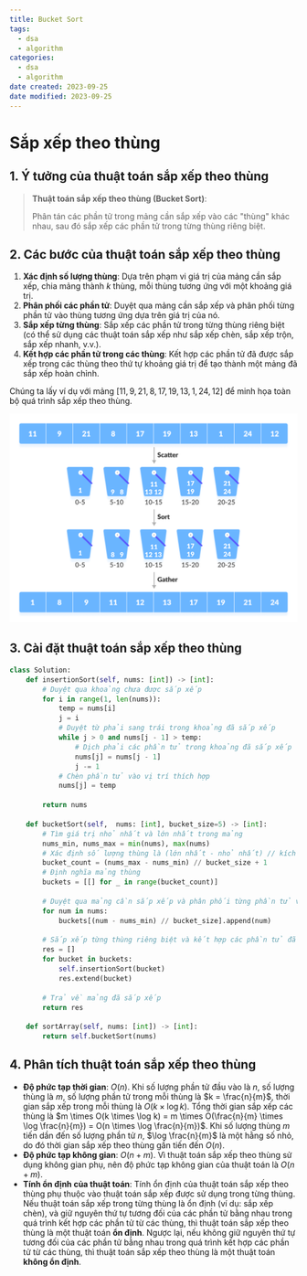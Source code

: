 ```yaml
---
title: Bucket Sort
tags:
  - dsa
  - algorithm
categories:
  - dsa
  - algorithm
date created: 2023-09-25
date modified: 2023-09-25
---
```


# Sắp xếp theo thùng

## 1. Ý tưởng của thuật toán sắp xếp theo thùng

> **Thuật toán sắp xếp theo thùng (Bucket Sort)**:
>
> Phân tán các phần tử trong mảng cần sắp xếp vào các "thùng" khác nhau, sau đó sắp xếp các phần tử trong từng thùng riêng biệt.

## 2. Các bước của thuật toán sắp xếp theo thùng

1. **Xác định số lượng thùng**: Dựa trên phạm vi giá trị của mảng cần sắp xếp, chia mảng thành $k$ thùng, mỗi thùng tương ứng với một khoảng giá trị.
2. **Phân phối các phần tử**: Duyệt qua mảng cần sắp xếp và phân phối từng phần tử vào thùng tương ứng dựa trên giá trị của nó.
3. **Sắp xếp từng thùng**: Sắp xếp các phần tử trong từng thùng riêng biệt (có thể sử dụng các thuật toán sắp xếp như sắp xếp chèn, sắp xếp trộn, sắp xếp nhanh, v.v.).
4. **Kết hợp các phần tử trong các thùng**: Kết hợp các phần tử đã được sắp xếp trong các thùng theo thứ tự khoảng giá trị để tạo thành một mảng đã sắp xếp hoàn chỉnh.

Chúng ta lấy ví dụ với mảng $[11, 9, 21, 8, 17, 19, 13, 1, 24, 12]$ để minh họa toàn bộ quá trình sắp xếp theo thùng.

![image.png](https://raw.githubusercontent.com/vanhung4499/images/master/snap/20230925175852.png)

## 3. Cài đặt thuật toán sắp xếp theo thùng

```python
class Solution:
    def insertionSort(self, nums: [int]) -> [int]:
        # Duyệt qua khoảng chưa được sắp xếp
        for i in range(1, len(nums)):
            temp = nums[i]
            j = i
            # Duyệt từ phải sang trái trong khoảng đã sắp xếp
            while j > 0 and nums[j - 1] > temp:
                # Dịch phải các phần tử trong khoảng đã sắp xếp
                nums[j] = nums[j - 1]
                j -= 1
            # Chèn phần tử vào vị trí thích hợp
            nums[j] = temp
            
        return nums

    def bucketSort(self,  nums: [int], bucket_size=5) -> [int]:
        # Tìm giá trị nhỏ nhất và lớn nhất trong mảng
        nums_min, nums_max = min(nums), max(nums)
        # Xác định số lượng thùng là (lớn nhất - nhỏ nhất) // kích thước mỗi thùng + 1
        bucket_count = (nums_max - nums_min) // bucket_size + 1
        # Định nghĩa mảng thùng
        buckets = [[] for _ in range(bucket_count)]

        # Duyệt qua mảng cần sắp xếp và phân phối từng phần tử vào thùng tương ứng
        for num in nums:
            buckets[(num - nums_min) // bucket_size].append(num)

        # Sắp xếp từng thùng riêng biệt và kết hợp các phần tử đã sắp xếp trong các thùng
        res = []
        for bucket in buckets:
            self.insertionSort(bucket)
            res.extend(bucket)
        
        # Trả về mảng đã sắp xếp
        return res

    def sortArray(self, nums: [int]) -> [int]:
        return self.bucketSort(nums)
```

## 4. Phân tích thuật toán sắp xếp theo thùng

- **Độ phức tạp thời gian**: $O(n)$. Khi số lượng phần tử đầu vào là $n$, số lượng thùng là $m$, số lượng phần tử trong mỗi thùng là $k = \frac{n}{m}$, thời gian sắp xếp trong mỗi thùng là $O(k \times \log k)$. Tổng thời gian sắp xếp các thùng là $m \times O(k \times \log k) = m \times O(\frac{n}{m} \times \log \frac{n}{m}) = O(n \times \log \frac{n}{m})$. Khi số lượng thùng $m$ tiến dần đến số lượng phần tử $n$, $\log \frac{n}{m}$ là một hằng số nhỏ, do đó thời gian sắp xếp theo thùng gần tiến đến $O(n)$.
- **Độ phức tạp không gian**: $O(n + m)$. Vì thuật toán sắp xếp theo thùng sử dụng không gian phụ, nên độ phức tạp không gian của thuật toán là $O(n + m)$.
- **Tính ổn định của thuật toán**: Tính ổn định của thuật toán sắp xếp theo thùng phụ thuộc vào thuật toán sắp xếp được sử dụng trong từng thùng. Nếu thuật toán sắp xếp trong từng thùng là ổn định (ví dụ: sắp xếp chèn), và giữ nguyên thứ tự tương đối của các phần tử bằng nhau trong quá trình kết hợp các phần tử từ các thùng, thì thuật toán sắp xếp theo thùng là một thuật toán **ổn định**. Ngược lại, nếu không giữ nguyên thứ tự tương đối của các phần tử bằng nhau trong quá trình kết hợp các phần tử từ các thùng, thì thuật toán sắp xếp theo thùng là một thuật toán **không ổn định**.
